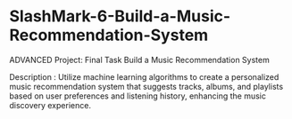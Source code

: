 # SlashMark-6-Build-a-Music-Recommendation-System

ADVANCED Project:
Final Task Build a Music Recommendation System

Description : Utilize machine learning algorithms to create a personalized music recommendation system that suggests tracks, albums, and playlists based on user preferences and listening history, enhancing the music discovery experience.

